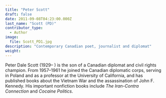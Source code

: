 ```yaml
---
title: "Peter Scott"
draft: false
date: 2011-09-08T04:23:00.000Z
last_name: "Scott (PD)"
contributor_type:
  - Author
image:
  file: Scott_PD1.jpg
description: "Contemporary Canadian poet, journalist and diplomat"
weight:
---
```


Peter Dale Scott (1929– ) is the son of a Canadian diplomat and civil rights champion. From 1957–1961 he joined the Canadian diplomatic corps, serving in Poland and as a professor at the University of California, and has published books about the Vietnam War and the assassination of John F. Kennedy. His important nonfiction books include _The Iran-Contra Connection_ and _Cocaine Politics_.

